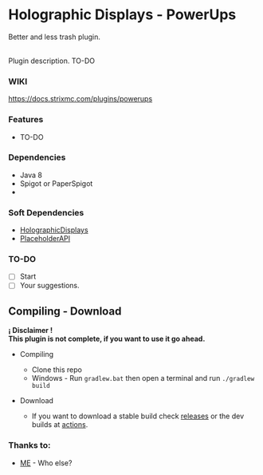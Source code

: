 # Holographic Displays - PowerUps
<p>Better and less trash plugin.</p>
<br>
Plugin description. TO-DO

### WIKI
https://docs.strixmc.com/plugins/powerups

### Features
- TO-DO

### Dependencies
- Java 8
- Spigot or PaperSpigot
-
### Soft Dependencies
- [HolographicDisplays](https://dev.bukkit.org/projects/holographic-displays)
- [PlaceholderAPI](https://dev.bukkit.org/projects/holographic-displays)

### TO-DO
- [ ] Start
- [ ] Your suggestions.

## Compiling - Download
**¡ Disclaimer !**
<br>
**This plugin is not complete, if you want to use it go ahead.**

- Compiling
    - Clone this repo
    - Windows - Run `gradlew.bat` then open a terminal and run `./gradlew build`

- Download
    - If you want to download a stable build check [releases](https://github.com/yiyoperez/PowerUps/releases) or the dev builds at [actions](https://github.com/yiyoperez/PowerUps/actions).
    

### Thanks to:
- [ME](https://github.com/yiyoperez/) - Who else?